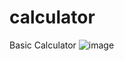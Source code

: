 # calculator
Basic Calculator
![image](https://github.com/onehellcat/calculator/assets/43723078/cee9ea22-f2af-4b74-bea8-3ede8e5b41cd)
